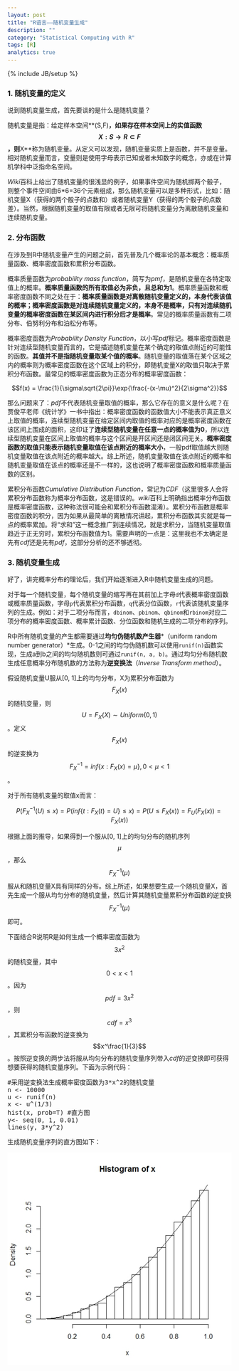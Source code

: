 ```yaml
---
layout: post
title: "R语言——随机变量生成"
description: ""
category: "Statistical Computing with R"
tags: [R]
analytics: true
---
```

{% include JB/setup %}

<script type="text/javascript" src="http://cdn.mathjax.org/mathjax/latest/MathJax.js?config=TeX-AMS-MML_HTMLorMML"></script>
<script src="https://google-code-prettify.googlecode.com/svn/loader/run_prettify.js"></script>

### 1. 随机变量的定义
说到随机变量生成，首先要谈的是什么是随机变量？

随机变量是指：给定样本空间**(S,F)**，如果存在样本空间上的实值函数$$X: S \rightarrow  R\subset F$$，则**X**称为随机变量。从定义可以发现，随机变量实质上是函数，并不是变量。相对随机变量而言，变量则是使用字母表示已知或者未知数字的概念，亦或在计算机学科中泛指命名空间。

*Wiki*百科上给出了随机变量的很浅显的例子，如果事件空间为随机掷两个骰子，则整个事件空间由6*6=36个元素组成，那么随机变量可以是多种形式，比如：随机变量X（获得的两个骰子的点数和）或者随机变量Y（获得的两个骰子的点数差）。当然，根据随机变量的取值有限或者无限可将随机变量分为离散随机变量和连续随机变量。

### 2. 分布函数
在涉及到R中随机变量产生的问题之前，首先普及几个概率论的基本概念：概率质量函数、概率密度函数和累积分布函数。

概率质量函数为*probability mass function*，简写为*pmf*，是随机变量在各特定取值上的概率。**概率质量函数的所有取值必为非负，且总和为1**。概率质量函数和概率密度函数不同之处在于：**概率质量函数是对离散随机变量定义的，本身代表该值的概率；概率密度函数是对连续随机变量定义的，本身不是概率，只有对连续随机变量的概率密度函数在某区间内进行积分后才是概率**。常见的概率质量函数有二项分布、伯努利分布和泊松分布等。

概率密度函数为*Probability Density Function*，以小写*pdf*标记。概率密度函数是针对连续型随机变量而言的，它是描述随机变量在某个确定的取值点附近的可能性的函数。**其值并不是指随机变量取某个值的概率**。随机变量的取值落在某个区域之内的概率则为概率密度函数在这个区域上的积分，即随机变量X的取值只取决于累积分布函数。最常见的概率密度函数为正态分布的概率密度函数：

$$f(x) = \frac{1}{\sigma\sqrt{2\pi}}\exp{\frac{-(x-\mu)^2}{2\sigma^2}}$$

那么问题来了：*pdf*不代表随机变量取值的概率，那么它存在的意义是什么呢？在贾俊平老师《统计学》一书中指出：概率密度函数的函数值大小不能表示真正意义上取值的概率，连续型随机变量在给定区间内取值的概率对应的是概率密度函数在该区间上围成的面积，这印证了**连续型随机变量在任意一点的概率值为0**，所以连续型随机变量在区间上取值的概率与这个区间是开区间还是闭区间无关。**概率密度函数的取值只能表示随机变量取值在该点附近的概率大小**，一般pdf取值越大则随机变量取值在该点附近的概率越大。综上所述，随机变量取值在该点附近的概率和随机变量取值在该点的概率还是不一样的，这也说明了概率密度函数和概率质量函数的区别。

累积分布函数*Cumulative Distribution Function*，常记为*CDF*（这里很多人会将累积分布函数称为概率分布函数，这是错误的。*wiki*百科上明确指出概率分布函数是概率密度函数，这种称法很可能会和累积分布函数混淆）。累积分布函数是概率密度函数的积分，因为如果从最简单的离散情况讲起，累积分布函数其实就是每一点的概率累加。将“求和”这一概念推广到连续情况，就是求积分，当随机变量取值趋近于正无穷时，累积分布函数值为1。需要声明的一点是：这里我也不太确定是先有*cdf*还是先有*pdf*，这部分分析的还不够透彻。

### 3. 随机变量生成
好了，讲完概率分布的理论后，我们开始逐渐进入R中随机变量生成的问题。

对于每一个随机变量，每个随机变量的缩写再在其前加上字母`d`代表概率密度函数或概率质量函数，字母`p`代表累积分布函数，`q`代表分位函数，`r`代表该随机变量序列的生成。例如：对于二项分布而言，`dbinom`、`pbinom`、`qbinom`和`rbinom`对应二项分布的概率密度函数、概率累计函数、分位函数和随机生成的二项分布的序列。

R中所有随机变量的产生都需要通过**均匀伪随机数产生器***（uniform random number generator）*生成。0-1之间的均匀伪随机数可以使用`runif(n)`函数实现，生成a到b之间的均匀随机数则可通过`runif(n, a, b)`。通过均匀分布随机数生成任意概率分布随机数的方法称为**逆变换法**（*Inverse Transform method*）。

假设随机变量U服从[0, 1]上的均匀分布，X为累积分布函数为$$F_X(x)$$的随机变量，则$$U = F_X(X)\sim Uniform(0,1)$$。定义$$F_X(x)$$的逆变换为$$F_X^{-1}=inf\{x:F_X(x)=\mu\}, 0<\mu<1$$。

对于所有随机变量的取值x而言：

$$P(F_X^{-1}(U) \le x)=P(inf\{t:F_X(t)=U\}\le x)=P(U\le F_X(x))=F_U(F_X(x))=F_X(x)) $$

根据上面的推导，如果得到一个服从[0, 1]上的均匀分布的随机序列$$\mu$$，那么$$F_X^{-1}(\mu)$$服从和随机变量X具有同样的分布。综上所述，如果想要生成一个随机变量X，首先生成一个服从均匀分布的随机变量，然后计算其随机变量累积分布函数的逆变换$$F_X^{-1}(\mu)$$即可。

下面结合R说明R是如何生成一个概率密度函数为$$3x^2$$的随机变量，其中$$0<x<1$$。因为$$pdf=3x^2$$，则$$cdf=x^3$$，其累积分布函数的逆变换为$$x^\frac{1}{3}$$。按照逆变换的两步法将服从均匀分布的随机变量序列带入*cdf*的逆变换即可获得想要获得的随机变量序列。下面为示例代码：

<pre class="prettyprint" lang="r">
#采用逆变换法生成概率密度函数为3*x^2的随机变量
n <- 10000
u <- runif(n)
x <- u^(1/3)
hist(x, prob=T) #直方图
y<- seq(0, 1, 0.01)
lines(y, 3*y^2)
</pre>

生成随机变量序列的直方图如下：

![随机变量直方图](/img/R/randomvar/randomvar.jpeg)